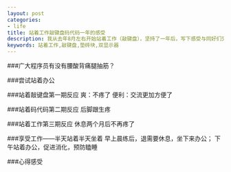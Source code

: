 ```yaml
---
layout: post
categories: 
- life 
title: 站着工作敲键盘码代码一年的感受
description: 我从去年8月左右开始站着工作（敲键盘），坚持了一年后，写下感受与同好们交流下心得体会。
keywords: 站着工作,敲键盘,垫砖块,双显示器
---
```



###广大程序员有没有腰酸背痛腿抽筋？



###尝试站着办公


###站着敲键盘第一期反应
爽：不疼了
便利：交流更加方便了

###站着码代码第二期反应
后脚跟生疼


###站着工作第三期反应
休息两个月后不再疼了


###享受工作——半天站着半天坐着
早上晨练后，退需要休息，坐下来办公；
下午站着办公，促进消化，预防瞌睡

###心得感受
